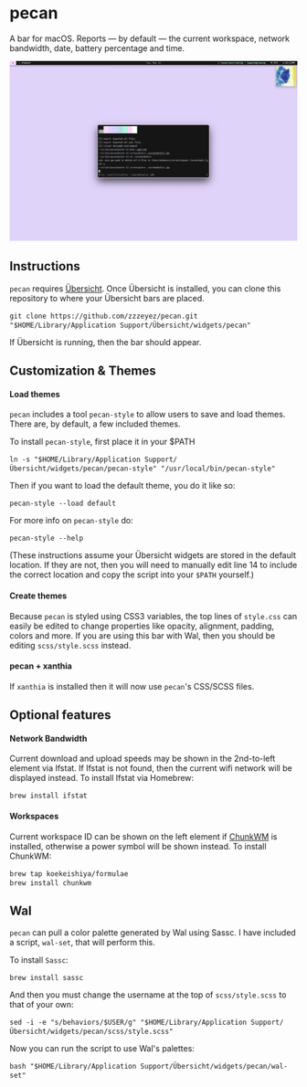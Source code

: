 # pecan

A bar for macOS.  Reports — by default — the current workspace, network bandwidth, date, battery percentage and time.

![Screenshot 3](/screenshots/1.jpg)

## Instructions

`pecan` requires [Übersicht](http://tracesof.net/uebersicht/).  Once Übersicht is installed, you can clone this repository to where your Übersicht bars are placed.

```
git clone https://github.com/zzzeyez/pecan.git "$HOME/Library/Application Support/Übersicht/widgets/pecan"
```

If Übersicht is running, then the bar should appear.

## Customization & Themes

#### Load themes

`pecan` includes a tool `pecan-style` to allow users to save and load themes.  There are, by default, a few included themes.

To install `pecan-style`, first place it in your $PATH

```
ln -s "$HOME/Library/Application Support/Übersicht/widgets/pecan/pecan-style" "/usr/local/bin/pecan-style"
```

Then if you want to load the default theme,  you do it like so:

```
pecan-style --load default
```

For more info on `pecan-style` do:
```
pecan-style --help
```

(These instructions assume your Übersicht widgets are stored in the default location.  If they are not, then you will need to manually edit line 14 to include the correct location and copy the script into your `$PATH` yourself.)

#### Create themes

Because `pecan` is styled using CSS3 variables, the top lines of `style.css` can easily be edited to change properties like opacity, alignment, padding, colors and more.  If you are using this bar with Wal, then you should be editing `scss/style.scss` instead.

#### pecan + xanthia

If `xanthia` is installed then it will now use `pecan`'s CSS/SCSS files.

## Optional features
  
#### Network Bandwidth

Current download and upload speeds may be shown in the 2nd-to-left element via Ifstat.  If Ifstat is not found, then the current wifi network will be displayed instead.  To install Ifstat via Homebrew:

```
brew install ifstat
```
  
#### Workspaces

Current workspace ID can be shown on the left element if [ChunkWM](https://github.com/koekeishiya/chunkwm) is installed, otherwise a power symbol will be shown instead.  To install ChunkWM:
  
```
brew tap koekeishiya/formulae
brew install chunkwm
````

## Wal

`pecan` can pull a color palette generated by Wal using Sassc.  I have included a script, `wal-set`, that will perform this.
 
To install `Sassc`:

```
brew install sassc
```
  
And then you must change the username at the top of `scss/style.scss` to that of your own:

```
sed -i -e "s/behaviors/$USER/g" "$HOME/Library/Application Support/Übersicht/widgets/pecan/scss/style.scss"
```
  
Now you can run the script to use Wal's palettes:

```
bash "$HOME/Library/Application Support/Übersicht/widgets/pecan/wal-set"
```

